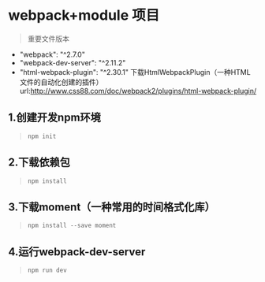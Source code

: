 # webpack+module 项目
> 重要文件版本

- "webpack": "^2.7.0"
- "webpack-dev-server": "^2.11.2"
- "html-webpack-plugin": "^2.30.1"
下载HtmlWebpackPlugin（一种HTML文件的自动化创建的插件）
url:http://www.css88.com/doc/webpack2/plugins/html-webpack-plugin/

## 1.创建开发npm环境

> `npm init`

## 2.下载依赖包

> `npm install`

## 3.下载moment（一种常用的时间格式化库）

> `npm install --save moment`

## 4.运行webpack-dev-server

> `npm run dev`

